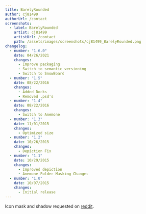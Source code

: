```yaml
---
title: BarelyRounded
author: cj81499
authorUrl: /contact
screenshots:
  - label: BarelyRounded
    artist: cj81499
    artistUrl: /contact
    path: /assets/images/screenshots/cj81499_BarelyRounded.png
changelog:
  - number: "1.6.0"
    date: 04/26/2021
    changes:
      - Improve packaging
      - Switch to semantic versioning
      - Switch to SnowBoard
  - number: "1.5"
    date: 08/22/2016
    changes:
      - Added Docks
      - Removed .psd's
  - number: "1.4"
    date: 08/22/2016
    changes:
      - Switch to Anemone
  - number: "1.3"
    date: 11/01/2015
    changes:
      - Optimized size
  - number: "1.2"
    date: 10/26/2015
    changes:
      - Depiction Fix
  - number: "1.1"
    date: 10/29/2015
    changes:
      - Improved depiction
      - Anemone Folder Masking Changes
  - number: "1.0"
    date: 10/07/2015
    changes:
      - Initial release
---
```


Icon mask and shadow requested on [reddit](https://www.reddit.com/r/iOSthemes/comments/3nrehu/question_can_somebody_make_this_android_type_icon/).
